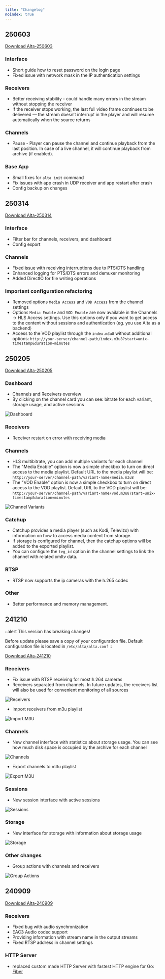 ```yaml
---
title: "Changelog"
noindex: true
---
```


## 250603

[Download Alta-250603](https://cdn.cesbo.com/alta/builds/alta-250603)

### Interface

- Short guide how to reset password on the login page
- Fixed issue with network mask in the IP authentication settings

### Receivers

- Better receiving stability - could handle many errors in the stream without stopping the receiver
- If the receiver stops working, the last full video frame continues to be delivered — the stream doesn’t interrupt in the player and will resume automatically when the source returns

### Channels

- Pause - Player can pause the channel and continue playback from the last position. In case of a live channel, it will continue playback from archive (if enabled).

### Base App

- Small fixes for `alta init` command
- Fix issues with app crash in UDP receiver and app restart after crash
- Config backup on changes

## 250314

[Download Alta-250314](https://cdn.cesbo.com/alta/builds/alta-250314)

### Interface

- Filter bar for channels, receivers, and dashboard
- Config export

### Channels

- Fixed issue with receiving interruptions due to PTS/DTS handling
- Enhanced logging for PTS/DTS errors and demuxer monitoring
- Added DirectIO for file writing operations

### Important configuration refactoring

- Removed options `Media Access` and `VOD Access` from the channel settings
- Options `Media Enable` and `VOD Enable` are now available in the Channels -> HLS Access settings. Use this options only if you want to get access to the content without sessions and authentication (eg. you use Alta as a backend)
- Access to the VOD playlist through the `index.m3u8` without additional options: `http://your-server/channel-path/index.m3u8?start=unix-timestamp&duration=minutes`

## 250205

[Download Alta-250205](https://cdn.cesbo.com/alta/builds/alta-250205)

### Dashboard

- Channels and Receivers overview
- By clicking on the channel card you can see: bitrate for each variant, storage usage, and active sessions

![Dashboard](https://cdn.cesbo.com/help/alta/admin-guide/changelog/250205_ui_dashboard.png)

### Receivers

- Receiver restart on error with receiving media

### Channels

- HLS multibitrate, you can add multiple variants for each channel
- The "Media Enable" option is now a simple checkbox to turn on direct access to the media playlist. Default URL to the media playlist will be: `http://your-server/channel-path/variant-name/media.m3u8`
- The "VOD Enable" option is now a simple checkbox to turn on direct access to the VOD playlist. Default URL to the VOD playlist will be: `http://your-server/channel-path/variant-name/vod.m3u8?start=unix-timestamp&duration=minutes`

![Channel Variants](https://cdn.cesbo.com/help/alta/admin-guide/changelog/250205_ui_variants.png)

### Catchup

- Catchup provides a media player (such as Kodi, Televizo) with information on how to access media content from storage.
- If storage is configured for channel, then the catchup options will be added to the exported playlist.
- You can configure the `tvg_id` option in the channel settings to link the channel with related xmltv data.

### RTSP

- RTSP now supports the ip cameras with the h.265 codec

### Other

- Better performance and memory management.

## 241210

::alert
This version has breaking changes!

Before update please save a copy of your configuration file.
Default configuration file is located in `/etc/alta/alta.conf`
::

[Download Alta-241210](https://cdn.cesbo.com/alta/builds/alta-241210)

### Receivers

- Fix issue with RTSP receiving for most h.264 cameras
- Receivers separated from channels. In future updates, the receivers list will also be used for convenient monitoring of all sources

![Receivers](https://cdn.cesbo.com/help/alta/admin-guide/changelog/ui_ott_receiverlist.png)

- Import receivers from m3u playlist

![Import M3U](https://cdn.cesbo.com/help/alta/admin-guide/changelog/ui_import_m3u.png)

### Channels

- New channel interface with statistics about storage usage. You can see how much disk space is occupied by the archive for each channel

![Channels](https://cesbo.b-cdn.net/help/alta/admin-guide/changelog/ui_ott_channellist.png)

- Export channels to m3u playlist

![Export M3U](https://cdn.cesbo.com/help/alta/admin-guide/changelog/ui_export_m3u.png)

### Sessions

- New session interface with active sessions

![Sessions](https://cdn.cesbo.com/help/alta/admin-guide/changelog/ui_ott_sessions.png)

### Storage

- New interface for storage with information about storage usage

![Storage](https://cdn.cesbo.com/help/alta/admin-guide/changelog/ui_ott_storagelist.png)

### Other changes

- Group actions with channels and receivers

![Group Actions](https://cdn.cesbo.com/help/alta/admin-guide/changelog/ui_group_action.png)

## 240909

[Download Alta-240909](https://cdn.cesbo.com/alta/builds/alta-240909)

### Receivers

- Fixed bug with audio synchronization
- EAC3 Audio codec support
- Providing information with stream name in the output streams
- Fixed RTSP address in channel settings

### HTTP Server

- replaced custom made HTTP Server with fastest HTTP engine for Go: [Fiber](https://gofiber.io/)
